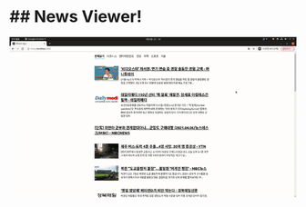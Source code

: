 # ## News Viewer!



![news-viewer](https://github.com/cocodori/react-book/blob/master/images/news-viewer.gif)
